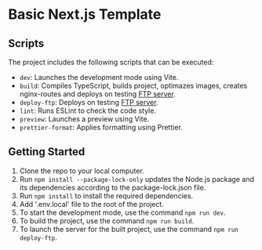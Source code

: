 # Basic Next.js Template

## Scripts

The project includes the following scripts that can be executed:

- `dev`: Launches the development mode using Vite.
- `build`: Compiles TypeScript, builds project, optimazes images, creates nginx-routes and deploys on testing [FTP server](https://mari.appotrack.space/).
- `deploy-ftp`: Deploys on testing [FTP server](https://mari.appotrack.space/).
- `lint`: Runs ESLint to check the code style.
- `preview`: Launches a preview using Vite.
- `prettier-format`: Applies formatting using Prettier.

## Getting Started

1. Clone the repo to your local computer.
2. Run `npm install --package-lock-only` updates the Node.js package and its dependencies according to the package-lock.json file.
3. Run `npm install` to install the required dependencies.
4. Add '.env.local' file to the root of the project.
5. To start the development mode, use the command `npm run dev`.
6. To build the project, use the command `npm run build`.
7. To launch the server for the built project, use the command `npm run deploy-ftp`.
